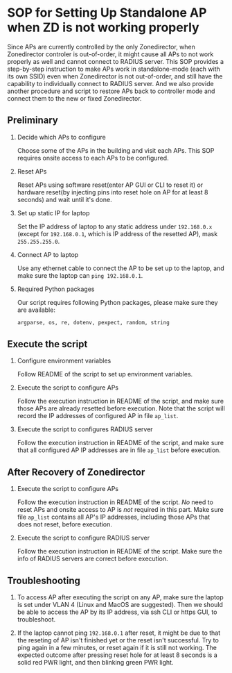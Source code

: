 # SOP for Setting Up Standalone AP when ZD is not working properly

Since APs are currently controlled by the only Zonedirector, when Zonedirector controler is out-of-order, it might cause all APs to not work properly as well and cannot connect to RADIUS server. This SOP provides a step-by-step instruction to make APs work in standalone-mode (each with its own SSID) even when Zonedirector is not out-of-order, and still have the capability to individually connect to RADIUS server. And we also provide another procedure and script to restore APs back to controller mode and connect them to the new or fixed Zonedirector.

## Preliminary

1. Decide which APs to configure

    Choose some of the APs in the building and visit each APs. This SOP requires onsite access to each APs to be configured.

2. Reset APs

    Reset APs using software reset(enter AP GUI or CLI to reset it) or hardware reset(by injecting pins into reset hole on AP for at least 8 seconds) and wait until it's done.

3. Set up static IP for laptop

    Set the IP address of laptop to any static address under `192.168.0.x` (except for `192.168.0.1`, which is IP address of the resetted AP), mask `255.255.255.0`.

4. Connect AP to laptop

    Use any ethernet cable to connect the AP to be set up to the laptop, and make sure the laptop can `ping 192.168.0.1`.

5. Required Python packages

    Our script requires following Python packages, please make sure they are available:

    ```python
    argparse, os, re, dotenv, pexpect, random, string
    ```

## Execute the script

1. Configure environment variables

    Follow README of the script to set up environment variables.

2. Execute the script to configure APs

    Follow the execution instruction in README of the script, and make sure those APs are already resetted before execution. Note that the script will record the IP addresses of configured AP in file `ap_list`.

3. Execute the script to configures RADIUS server

    Follow the execution instruction in README of the script, and make sure that all configured AP IP addresses are in file `ap_list` before execution.

## After Recovery of Zonedirector

1. Execute the script to configure APs

    Follow the execution instruction in README of the script. *No* need to reset APs and onsite access to AP is *not* required in this part. Make sure file `ap_list` contains all AP's IP addresses, including those APs that does not reset, before execution.

2. Execute the script to configure RADIUS server

    Follow the execution instruction in README of the script. Make sure the info of RADIUS servers are correct before execution.

## Troubleshooting

1. To access AP after executing the script on any AP, make sure the laptop is set under VLAN 4 (Linux and MacOS are suggested). Then we should be able to access the AP by its IP address, via ssh CLI or https GUI, to troubleshoot.

2. If the laptop cannot ping `192.168.0.1` after reset, it might be due to that the reseting of AP isn't finished yet or the reset isn't successful. Try to ping again in a few minutes, or reset again if it is still not working. The expected outcome after pressing reset hole for at least 8 seconds is a solid red PWR light, and then blinking green PWR light.
